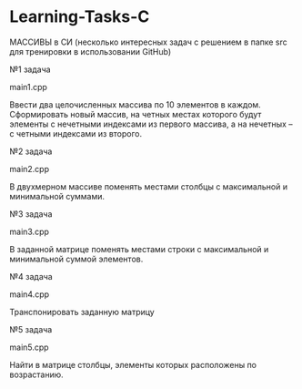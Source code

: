 # Learning-Tasks-C
МАССИВЫ в СИ (несколько интересных задач с решением в папке src для тренировки в использовании GitHub)

№1 задача

main1.cpp

Ввести два целочисленных массива по 10 элементов в каждом. Сформировать новый массив, на четных местах которого будут элементы с нечетными индексами из первого массива, а на нечетных – с четными индексами из второго.


№2 задача

main2.cpp

В двухмерном массиве поменять местами столбцы с максимальной и минимальной суммами.


№3 задача

main3.cpp

В заданной матрице поменять местами строки с максимальной и минимальной суммой элементов.


№4 задача

main4.cpp

Транспонировать заданную матрицу

№5 задача

main5.cpp

Найти в матрице столбцы, элементы которых расположены по возрастанию.
